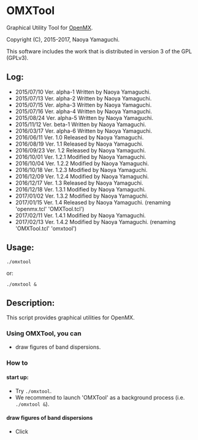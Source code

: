 # OMXTool
Graphical Utility Tool for [OpenMX](http://www.openmx-square.org).

Copyright (C), 2015-2017, Naoya Yamaguchi.

This software includes the work that is distributed in version 3 of the GPL (GPLv3).

## Log:
- 2015/07/10 Ver. alpha-1 Written by Naoya Yamaguchi.
- 2015/07/13 Ver. alpha-2 Written by Naoya Yamaguchi.
- 2015/07/15 Ver. alpha-3 Written by Naoya Yamaguchi.
- 2015/07/16 Ver. alpha-4 Written by Naoya Yamaguchi.
- 2015/08/24 Ver. alpha-5 Written by Naoya Yamaguchi.
- 2015/11/12 Ver. beta-1 Written by Naoya Yamaguchi.
- 2016/03/17 Ver. alpha-6 Written by Naoya Yamaguchi.
- 2016/06/11 Ver. 1.0 Released by Naoya Yamaguchi.
- 2016/08/19 Ver. 1.1 Released by Naoya Yamaguchi.
- 2016/09/23 Ver. 1.2 Released by Naoya Yamaguchi.
- 2016/10/01 Ver. 1.2.1 Modified by Naoya Yamaguchi.
- 2016/10/04 Ver. 1.2.2 Modified by Naoya Yamaguchi.
- 2016/10/18 Ver. 1.2.3 Modified by Naoya Yamaguchi.
- 2016/12/09 Ver. 1.2.4 Modified by Naoya Yamaguchi.
- 2016/12/17 Ver. 1.3 Released by Naoya Yamaguchi.
- 2016/12/18 Ver. 1.3.1 Modified by Naoya Yamaguchi.
- 2017/01/02 Ver. 1.3.2 Modified by Naoya Yamaguchi.
- 2017/01/15 Ver. 1.4 Released by Naoya Yamaguchi.
  (renaming 'openmx.tcl' 'OMXTool.tcl')
- 2017/02/11 Ver. 1.4.1 Modified by Naoya Yamaguchi.
- 2017/02/13 Ver. 1.4.2 Modified by Naoya Yamaguchi.
  (renaming 'OMXTool.tcl' 'omxtool')

## Usage:
   `./omxtool`
   
   or:
   
   `./omxtool &`
   
## Description:
   This script provides graphical utilities for OpenMX.

### Using OMXTool, you can
   - draw figures of band dispersions.
   
### How to
#### start up:
- Try `./omxtool`.
- We recommend to launch 'OMXTool' as a background process (i.e. `./omxtool &`).
#### draw figures of band dispersions
- Click
